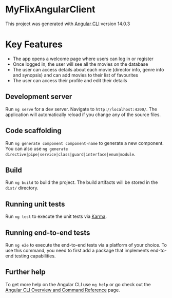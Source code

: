 # MyFlixAngularClient

This project was generated with [Angular CLI](https://github.com/angular/angular-cli) version 14.0.3

# Key Features

- The app opens a welcome page where users can log in or register
- Once logged in, the user will see all the movies on the database
- The user can access details about each movie (director info, genre info and synopsis) and can add movies to their list of favourites 
- The user can access their profile and edit their details

## Development server

Run `ng serve` for a dev server. Navigate to `http://localhost:4200/`. The application will automatically reload if you change any of the source files.

## Code scaffolding

Run `ng generate component component-name` to generate a new component. You can also use `ng generate directive|pipe|service|class|guard|interface|enum|module`.

## Build

Run `ng build` to build the project. The build artifacts will be stored in the `dist/` directory.

## Running unit tests

Run `ng test` to execute the unit tests via [Karma](https://karma-runner.github.io).

## Running end-to-end tests

Run `ng e2e` to execute the end-to-end tests via a platform of your choice. To use this command, you need to first add a package that implements end-to-end testing capabilities.

## Further help

To get more help on the Angular CLI use `ng help` or go check out the [Angular CLI Overview and Command Reference](https://angular.io/cli) page.
